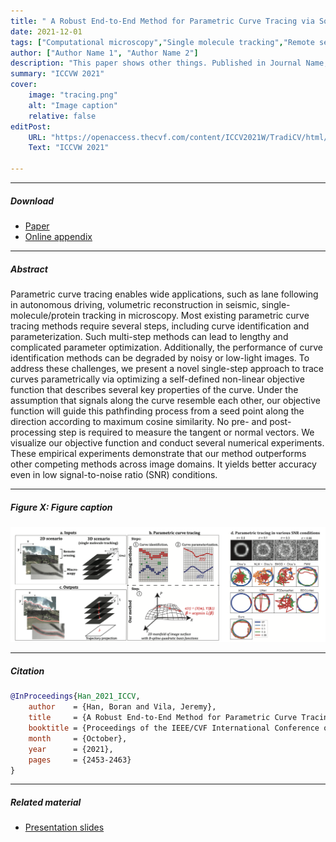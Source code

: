```yaml
---
title: " A Robust End-to-End Method for Parametric Curve Tracing via Soft Cosine-Similarity-Based Objective Function" 
date: 2021-12-01
tags: ["Computational microscopy","Single molecule tracking","Remote sensing", "AI4Science"]
author: ["Author Name 1", "Author Name 2"]
description: "This paper shows other things. Published in Journal Name, 2015." 
summary: "ICCVW 2021" 
cover:
    image: "tracing.png"
    alt: "Image caption"
    relative: false
editPost:
    URL: "https://openaccess.thecvf.com/content/ICCV2021W/TradiCV/html/Han_A_Robust_End-to-End_Method_for_Parametric_Curve_Tracing_via_Soft_ICCVW_2021_paper.html"
    Text: "ICCVW 2021"

---
```


---

##### Download

+ [Paper](https://openaccess.thecvf.com/content/ICCV2021W/TradiCV/papers/Han_A_Robust_End-to-End_Method_for_Parametric_Curve_Tracing_via_Soft_ICCVW_2021_paper.pdf)
+ [Online appendix](https://openaccess.thecvf.com/content/ICCV2021W/TradiCV/supplemental/Han_A_Robust_End-to-End_ICCVW_2021_supplemental.pdf)

---

##### Abstract

Parametric curve tracing enables wide applications, such as lane following in autonomous driving, volumetric reconstruction in seismic, single-molecule/protein tracking in microscopy. Most existing parametric curve tracing methods require several steps, including curve identification and parameterization. Such multi-step methods can lead to lengthy and complicated parameter optimization. Additionally, the performance of curve identification methods can be degraded by noisy or low-light images. To address these challenges, we present a novel single-step approach to trace curves parametrically via optimizing a self-defined non-linear objective function that describes several key properties of the curve. Under the assumption that signals along the curve resemble each other, our objective function will guide this pathfinding process from a seed point along the direction according to maximum cosine similarity. No pre- and post-processing step is required to measure the tangent or normal vectors. We visualize our objective function and conduct several numerical experiments. These empirical experiments demonstrate that our method outperforms other competing methods across image domains. It yields better accuracy even in low signal-to-noise ratio (SNR) conditions. 

---

##### Figure X: Figure caption

![](tracing.png)

---

##### Citation


```BibTeX
@InProceedings{Han_2021_ICCV,
    author    = {Han, Boran and Vila, Jeremy},
    title     = {A Robust End-to-End Method for Parametric Curve Tracing via Soft Cosine-Similarity-Based Objective Function},
    booktitle = {Proceedings of the IEEE/CVF International Conference on Computer Vision (ICCV) Workshops},
    month     = {October},
    year      = {2021},
    pages     = {2453-2463}
}
```

---

##### Related material

+ [Presentation slides](presentation2.pdf)

